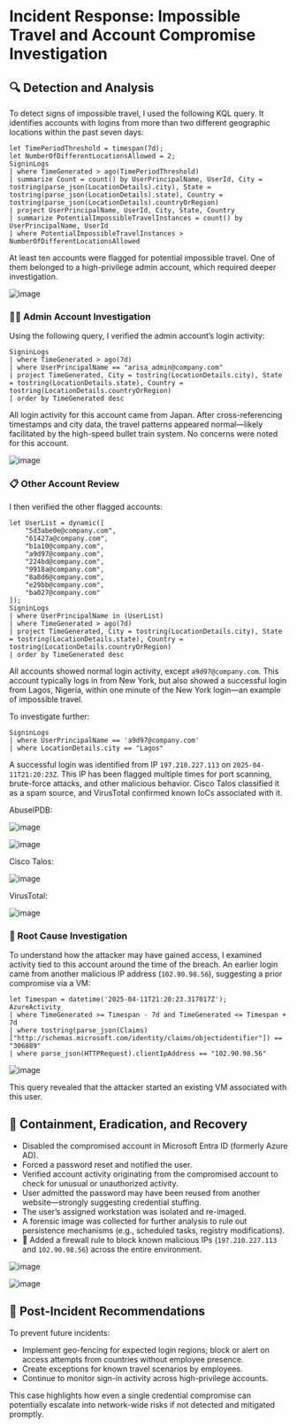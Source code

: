 # Incident Response: Impossible Travel and Account Compromise Investigation

## 🔍 Detection and Analysis

To detect signs of impossible travel, I used the following KQL query. It identifies accounts with logins from more than two different geographic locations within the past seven days:

```kql
let TimePeriodThreshold = timespan(7d);
let NumberOfDifferentLocationsAllowed = 2;
SigninLogs
| where TimeGenerated > ago(TimePeriodThreshold)
| summarize Count = count() by UserPrincipalName, UserId, City = tostring(parse_json(LocationDetails).city), State = tostring(parse_json(LocationDetails).state), Country = tostring(parse_json(LocationDetails).countryOrRegion)
| project UserPrincipalName, UserId, City, State, Country
| summarize PotentialImpossibleTravelInstances = count() by UserPrincipalName, UserId
| where PotentialImpossibleTravelInstances > NumberOfDifferentLocationsAllowed
```

At least ten accounts were flagged for potential impossible travel. One of them belonged to a high-privilege admin account, which required deeper investigation.

![image](https://github.com/user-attachments/assets/0fe68167-d33f-4f32-9783-ec9be0f358c7)


### 👩‍💼 Admin Account Investigation

Using the following query, I verified the admin account’s login activity:

```kql
SigninLogs
| where TimeGenerated > ago(7d)
| where UserPrincipalName == "arisa_admin@company.com"
| project TimeGenerated, City = tostring(LocationDetails.city), State = tostring(LocationDetails.state), Country = tostring(LocationDetails.countryOrRegion)
| order by TimeGenerated desc
```

All login activity for this account came from Japan. After cross-referencing timestamps and city data, the travel patterns appeared normal—likely facilitated by the high-speed bullet train system. No concerns were noted for this account.

![image](https://github.com/user-attachments/assets/34fcae3e-002a-4655-9c6a-2150596bdad6)


### 📋 Other Account Review

I then verified the other flagged accounts:

```kql
let UserList = dynamic([
    "5d3abe0e@company.com",
    "61427a@company.com",
    "b1a10@company.com",
    "a9d97@company.com",
    "224bd@company.com",
    "9918a@company.com",
    "8a8d6@company.com",
    "e29bb@company.com",
    "ba027@company.com"
]);
SigninLogs
| where UserPrincipalName in (UserList)
| where TimeGenerated > ago(7d)
| project TimeGenerated, City = tostring(LocationDetails.city), State = tostring(LocationDetails.state), Country = tostring(LocationDetails.countryOrRegion)
| order by TimeGenerated desc
```

All accounts showed normal login activity, except `a9d97@company.com`. This account typically logs in from New York, but also showed a successful login from Lagos, Nigeria, within one minute of the New York login—an example of impossible travel.

To investigate further:

```kql
SigninLogs
| where UserPrincipalName == 'a9d97@company.com'
| where LocationDetails.city == "Lagos"
```

A successful login was identified from IP `197.210.227.113` on `2025-04-11T21:20:23Z`. This IP has been flagged multiple times for port scanning, brute-force attacks, and other malicious behavior. Cisco Talos classified it as a spam source, and VirusTotal confirmed known IoCs associated with it.

AbuseIPDB:

![image](https://github.com/user-attachments/assets/160ee0cc-d7dc-48c6-839f-4953ec22db26)


![image](https://github.com/user-attachments/assets/8986c8e8-bade-4e8d-97ea-db0a053ba176)

Cisco Talos:

![image](https://github.com/user-attachments/assets/75303f9d-1455-4ded-8ed8-7d404b38536e)

VirusTotal:

![image](https://github.com/user-attachments/assets/984616a9-3cf3-425b-b831-9668a69150ce)



### 🔎 Root Cause Investigation

To understand how the attacker may have gained access, I examined activity tied to this account around the time of the breach. An earlier login came from another malicious IP address (`102.90.98.56`), suggesting a prior compromise via a VM:

```kql
let Timespan = datetime('2025-04-11T21:20:23.317017Z');
AzureActivity
| where TimeGenerated >= Timespan - 7d and TimeGenerated <= Timespan + 7d
| where tostring(parse_json(Claims)["http://schemas.microsoft.com/identity/claims/objectidentifier"]) == "306889"
| where parse_json(HTTPRequest).clientIpAddress == "102.90.98.56"
```

![image](https://github.com/user-attachments/assets/07b9fbad-3da4-44ae-a676-fabf20c271dd)

This query revealed that the attacker started an existing VM associated with this user.

## 🧯 Containment, Eradication, and Recovery

- Disabled the compromised account in Microsoft Entra ID (formerly Azure AD).
- Forced a password reset and notified the user.
- Verified account activity originating from the compromised account to check for unusual or unauthorized activity.
- User admitted the password may have been reused from another website—strongly suggesting credential stuffing.
- The user’s assigned workstation was isolated and re-imaged.
- A forensic image was collected for further analysis to rule out persistence mechanisms (e.g., scheduled tasks, registry modifications).
- 🚫 Added a firewall rule to block known malicious IPs (`197.210.227.113` and `102.90.98.56`) across the entire environment.


![image](https://github.com/user-attachments/assets/68d45e11-e094-4689-93ff-64854fb1af58)

![image](https://github.com/user-attachments/assets/6b50b3e3-b1cb-4174-856b-a624e345877a)


## 🧠 Post-Incident Recommendations

To prevent future incidents:

- Implement geo-fencing for expected login regions; block or alert on access attempts from countries without employee presence.
- Create exceptions for known travel scenarios by employees.
- Continue to monitor sign-in activity across high-privilege accounts.

This case highlights how even a single credential compromise can potentially escalate into network-wide risks if not detected and mitigated promptly.

